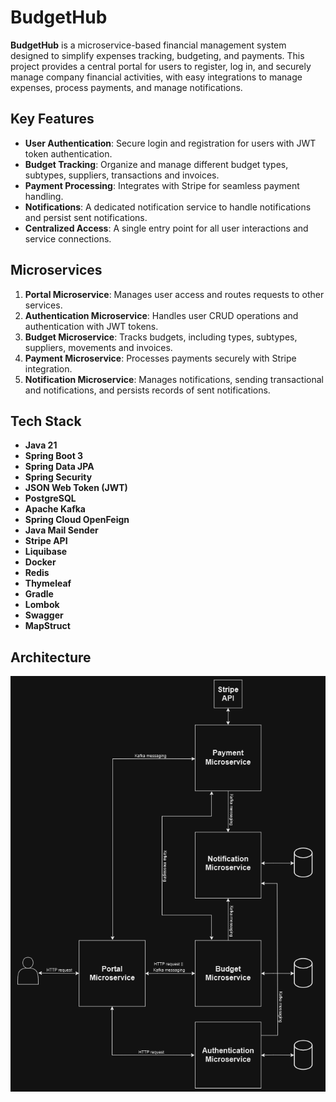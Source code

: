 # BudgetHub

**BudgetHub** is a microservice-based financial management system designed to simplify expenses tracking, budgeting, and payments. This project provides a central portal for users to register, log in, and securely manage company financial activities, with easy integrations to manage expenses, process payments, and manage notifications.

## Key Features

- **User Authentication**: Secure login and registration for users with JWT token authentication.
- **Budget Tracking**: Organize and manage different budget types, subtypes, suppliers, transactions and invoices.
- **Payment Processing**: Integrates with Stripe for seamless payment handling.
- **Notifications**: A dedicated notification service to handle notifications and persist sent notifications.
- **Centralized Access**: A single entry point for all user interactions and service connections.

## Microservices

1. **Portal Microservice**: Manages user access and routes requests to other services.
2. **Authentication Microservice**: Handles user CRUD operations and authentication with JWT tokens.
3. **Budget Microservice**: Tracks budgets, including types, subtypes, suppliers, movements and invoices.
4. **Payment Microservice**: Processes payments securely with Stripe integration.
5. **Notification Microservice**: Manages notifications, sending transactional and notifications, and persists records of sent notifications.

## Tech Stack

- **Java 21**
- **Spring Boot 3**
- **Spring Data JPA**
- **Spring Security**
- **JSON Web Token (JWT)**
- **PostgreSQL**
- **Apache Kafka**
- **Spring Cloud OpenFeign**
- **Java Mail Sender**
- **Stripe API**
- **Liquibase**
- **Docker**
- **Redis**
- **Thymeleaf**
- **Gradle**
- **Lombok**
- **Swagger**
- **MapStruct**

## Architecture

![Expense Hub Architecture](budgethubdiagram.png)
